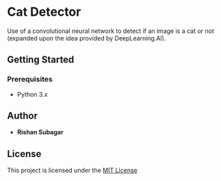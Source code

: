 # Cat Detector

Use of a convolutional neural network to detect if an image is a cat or not (expanded upon the idea provided by DeepLearning.AI).

## Getting Started

### Prerequisites

- Python 3.x

## Author

- **Rishan Subagar**

## License

This project is licensed under the [MIT License](LICENSE) 
